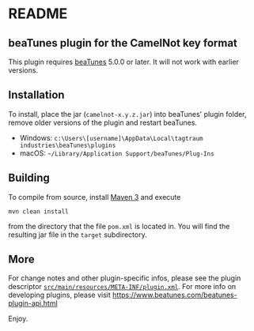 # README

## beaTunes plugin for the CamelNot key format

This plugin requires [beaTunes](https://www.beatunes.com/) 5.0.0 or later.
It will not work with earlier versions.


## Installation

To install, place the jar (`camelnot-x.y.z.jar`) into beaTunes'
plugin folder, remove older versions of the plugin and restart beaTunes.

- Windows: `c:\Users\[username]\AppData\Local\tagtraum industries\beaTunes\plugins`
- macOS: `~/Library/Application Support/beaTunes/Plug-Ins`


## Building

To compile from source, install [Maven 3](https://maven.apache.org/) and execute

    mvn clean install

from the directory that the file `pom.xml` is located in.
You will find the resulting jar file in the `target` subdirectory.


## More

For change notes and other plugin-specific infos, please see the plugin descriptor
[`src/main/resources/META-INF/plugin.xml`](https://raw.githubusercontent.com/beatunes/plugin-samples/master/camelnot/src/main/resources/META-INF/plugin.xml).
For more info on developing plugins, please visit https://www.beatunes.com/beatunes-plugin-api.html

Enjoy.
